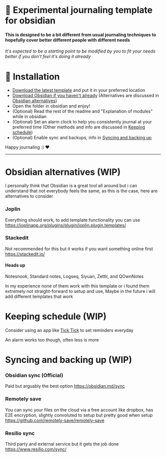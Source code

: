 # 📓 Experimental journaling template for obsidian
#### This is designed to be a bit different from usual journaling techniques to hopefully cover better different people with different needs
###### It's expected to be a starting point to be modified by you to fit your needs better if you don't feel it's doing it already

# 🚀 Installation
- [Download the latest template](https://github.com/Aeelx/Obsidian-journaling/archive/refs/heads/main.zip) and put it in your preferred location 
- [Download Obsidian if you haven't already](https://obsidian.md/download) (Alternatives are discussed in [Obsidian alternatives](#obsidian-alternatives-wip))
- Open the folder in obsidian and enjoy!
- (Optional) Read the rest of the readme and "Explanation of modules" while in obsidian
- (Optional) Set an alarm clock to help you consistently journal at your preferred time (Other methods and info are discussed in [Keeping schedule](#keeping-schedule-wip))
- (Optional) Enable sync and backups, info in [Syncing and backing up](#syncing-and-backing-up-wip)

Happy journaling :) ❤️

---
# Obsidian alternatives (WIP)
I personally think that Obsidian is a great tool all around but i can understand that not everybody feels the same, as this is the case, here are alternatives to consider
### Joplin
Everything should work, to add template functionality you can use https://joplinapp.org/plugins/plugin/joplin.plugin.templates/
### Stackedit
Not recommended for this but it works if you want something online first
https://stackedit.io/

#### Heads up
Notesnook, Standard notes, Logseq, Siyuan, Zettlr, and QOwnNotes

In my experience none of them work with this template or i found them extremely not straight-forward to setup and use, Maybe in the future i will add different templates that work
# Keeping schedule (WIP)

Consider using an app like [Tick Tick](https://www.ticktick.com) to set reminders everyday

An alarm works too though, often less is more

# Syncing and backing up (WIP)

### Obsidian sync (Official)
Paid but arguably the best option
https://obsidian.md/sync
### Remotely save
You can sync your files on the cloud via a free account like dropbox, has E2E encryption, slightly convoluted to setup but pretty good when setup
https://github.com/remotely-save/remotely-save
### Resilio sync
Third party and external service but it gets the job done
https://www.resilio.com/sync/
